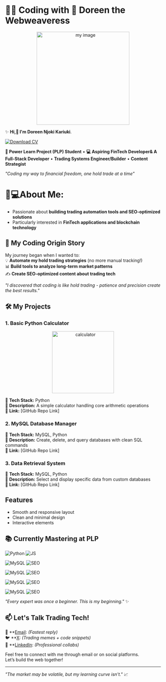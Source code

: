 #  👩‍💻 **Coding with 💎 Doreen the Webweaveress**

<p align="center">
 <img src="https://imgur.com/Rs8pd9J.jpg" width="300" alt="my image">
</p>

✨ **Hi,👋 I'm Doreen Njoki Kariuki**.

[![Download
CV](https://img.shields.io/badge/Downloads%20CV-Click%20Here-blue?style=for-the-badge&logo=google-drive)](your-cv-link-here)


**🌱 Power Learn Project (PLP) Student** • **💻 Aspiring FinTech Developer& A Full-Stack Developer** • **Trading Systems Engineer/Builder** • **Content Strategist**
 
*"Coding my way to financial freedom, one hold trade at a time"*

# 👩💻About Me:
- Passionate about **building trading automation tools and SEO-optimized solutions**
- Particularly interested in **FinTech applications and blockchain technology**


## 🚀 My Coding Origin Story
My journey began when I wanted to:  
💡 **Automate my hold trading strategies** (no more manual tracking!)  
📊 **Build tools to analyze long-term market patterns**  
✍️ **Create SEO-optimized content about trading tech**  

*"I discovered that coding is like hold trading - patience and precision create the best results."*


## 🛠️ My Projects

### 1. Basic Python Calculator
<p align="center">
<img src="https://imgur.com/HwQpx5F.jpg" alt= calculator image width="200px">
</p>


🔹 **Tech Stack:** Python  
🔹 **Description:** A simple calculator handling core arithmetic operations  
🔹 **Link:** [GitHub Repo Link]

### 2. MySQL Database Manager 
🔹 **Tech Stack:** MySQL, Python  
🔹 **Description:** Create, delete, and query databases with clean SQL commands  
🔹 **Link:** [GitHub Repo Link]

### 3. Data Retrieval System
🔹 **Tech Stack:** MySQL, Python  
🔹 **Description:** Select and display specific data from custom databases  
🔹 **Link:** [GitHub Repo Link]


## Features
- Smooth and responsive layout
- Clean and minimal design
- Interactive elements


## 📚 Currently Mastering at PLP
<img src="https://img.shields.io/badge/Python-3776AB?style=flat&logo=python&logoColor=white" alt="Python"> <img src="https://img.shields.io/badge/JavaScript-F7DF1E?style=flat&logo=javascript&logoColor=black" alt="JS">  

<img src="https://img.shields.io/badge/MySQL-4479A1?style=flat&logo=mysql&logoColor=white" alt="MySQL"> <img src="https://img.shields.io/badge/Flutterwave-0F9D58?style=flat&logo=google&logoColor=white" alt="SEO">

<img src="https://img.shields.io/badge/Next.js-4479A1?style=flat&logo=mysql&logoColor=white" alt="MySQL"> <img src="https://img.shields.io/badge/SEO-0F9D58?style=flat&logo=google&logoColor=white" alt="SEO">

<img src="https://img.shields.io/badge/TradingView ApI-4479A1?style=flat&logo=mysql&logoColor=white" alt="MySQL"> <img src="https://img.shields.io/badge/html-0F9D58?style=flat&logo=google&logoColor=white" alt="SEO">

<img src="https://img.shields.io/badge/SEO Optimization-4479A1?style=flat&logo=mysql&logoColor=white" alt="MySQL"> <img src="https://img.shields.io/badge/Css-0F9D58?style=flat&logo=google&logoColor=white" alt="SEO">


*"Every expert was once a beginner. This is my beginning."* ✨


## 📫 Let's Talk Trading Tech!
📧 **[Email](doreenjoki98@gmail.com): *(Fastest reply)*  
🐦 **[X](https://x.com/FxRoyalempress): *(Trading memes + code snippets)*  
🔗 **[LinkedIn](https://www.linkedin.com/in/voice-of-reason-njoki-93412021b/): *(Professional collabs)*  


Feel free to connect with me through email or on social platforms.  
Let’s build the web together!

---


*"The market may be volatile, but my learning curve isn't."* 📈



